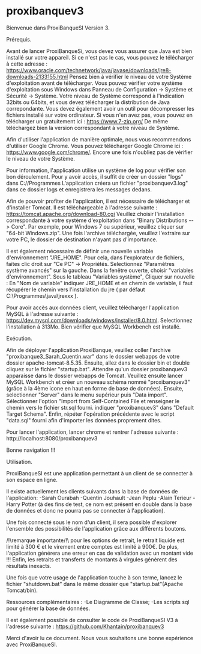 # proxibanquev3

Bienvenue dans ProxiBanqueSI Version 3.


Prérequis. 

Avant de lancer ProxiBanqueSi, vous devez vous assurer que Java est bien installé sur votre appareil. 
Si ce n'est pas le cas, vous pouvez le télécharger à cette adresse : https://www.oracle.com/technetwork/java/javase/downloads/jre8-downloads-2133155.html 
Pensez bien à vérifier le niveau de votre Système d'exploitation avant de télécharger. Vous pouvez vérifier votre système d'exploitation sous Windows dans Panneau de Configuration -> Système et Sécurité -> Système. 
Votre niveau de Système correspond à l'indication 32bits ou 64bits, et vous devez télécharger la distribution de Java correpondante. 
Vous devez également avoir un outil pour décompresser les fichiers installé sur votre ordinateur. Si vous n'en avez pas, vous pouvez en télécharger un gratuitement ici : https://www.7-zip.org/ 
De même téléchargez bien la version correspondant à votre niveau de Système. 

Afin d'utiliser l'application de manière optimale, nous vous recommendons d'utiliser Google Chrome. 
Vous pouvez télécharger Google Chrome ici : https://www.google.com/chrome/. Encore une fois n'oubliez pas de vérifier le niveau de votre Système. 

Pour information, l'application utilise un système de log pour vérifier son bon déroulement. Pour y avoir accès, il suffit de créer un dossier "logs" dans C://Programmes
L'application créera un fichier "proxibanquev3.log" dans ce dossier logs et enregistrera les messages dedans.

Afin de pouvoir profiter de l'application, il est nécessaire de télécharger et d'installer Tomcat. Il est téléchargeable à l'adresse suivante : https://tomcat.apache.org/download-80.cgi
Veuillez choisir l'installation correspondante à votre système d'exploitation dans "Binary Distributions --> Core". 
Par exemple, pour Windows 7 ou supérieur, veuillez cliquer sur "64-bit Windows.zip". Une fois l'archive téléchargée, veuillez l'extraire sur votre PC, le dossier de destination n'ayant pas d'importance.

Il est également nécessaire de définir une nouvelle variable d'environnement "JRE_HOME". Pour cela, dans l'explorateur de fichiers, faites clic droit sur "Ce PC" -> Propriétés. 
Selectionnez "Paramètres système avancés" sur la gauche. Dans la fenêtre ouverte, choisir "variables d'environnement". 
Sous le tableau "Variables système", Cliquer sur nouvelle : En "Nom de variable" indiquer JRE_HOME et en chemin de variable, il faut récupérer le chemin vers l'installation du jre ( par défaut C:\Programmes\java\jrexxx ).

Pour avoir accès aux données client, veuillez télécharger l'application MySQL à l'adresse suivante : https://dev.mysql.com/downloads/windows/installer/8.0.html. 
Selectionnez l'installation à 313Mo. Bien vérifier que MySQL Workbench est installé.


Exécution. 

Afin de déployer l'application ProxiBanque, veuillez coller l'archive "proxibanque3_Sarah_Quentin.war" dans le dossier webapps de votre dossier apache-tomcat-8.5.35. 
Ensuite, allez dans le dossier bin et double cliquez sur le fichier "startup.bat". Attendre qu'un dossier proxibanquev3 apparaisse dans le dossier webapps de Tomcat.
Veuillez ensuite lancer MySQL Workbench et créer un nouveau schéma nommé "proxibanquev3" (grâce à la 4ème icone en haut en forme de base de données). Ensuite, selectionner "Server" dans le menu supérieur puis "Data import". 
Sélectionner l'option "Import from Self-Contained File et renseigner le chemin vers le fichier str.sql fourni. indiquer "proxibanquev3" dans "Default Target Schema". 
Enfin, répéter l'opération précédente avec le script "data.sql" fourni afin d'importer les données proprement dites.

Pour lancer l'application, lancer chrome et rentrer l'adresse suivante : http://localhost:8080/proxibanquev3

Bonne navigation !!!


Utilisation. 

ProxiBanqueSI est une application permettant à un client de se connecter à son espace en ligne. 

Il existe actuellement les clients suivants dans la base de données de l'application:
-Sarah Ourabah
-Quentin Jouhault
-Jean Peplu
-Alain Terieur
-Harry Potter (à des fins de test, ce nom est présent en double dans la base de données et donc ne pourra pas se connecter à l'application).

Une fois connecté sous le nom d'un client, il sera possible d'explorer l'ensemble des possibilités de l'application grâce aux différents boutons.

/!\remarque importante/!\ pour les options de retrait, le retrait liquide est limité à 300 € et le virement entre comptes est limité à 900€. De plus, l'application générera une erreur en cas de validation avec un montant vide !!!
Enfin, les retraits et transferts de montants à virgules génèrent des résultats inexacts.

Une fois que votre usage de l'application touche à son terme, lancez le fichier "shutdown.bat" dans le même dossier que "startup.bat"(Apache Tomcat/bin).



Ressources complémentaires :
-Le Diagramme de Classe;
-Les scripts sql pour générer la base de données.

Il est également possible de consulter le code de ProxiBanqueSI V3 à l'adresse suivante : https://github.com/Khantain/proxibanquev3

Merci d'avoir lu ce document. Nous vous souhaitons une bonne expérience avec ProxiBanqueSI.